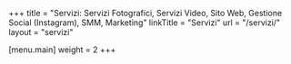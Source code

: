 +++
title = "Servizi: Servizi Fotografici, Servizi Video, Sito Web, Gestione Social (Instagram), SMM, Marketing"
linkTitle = "Servizi"
url = "/servizi/"
layout = "servizi"

[menu.main]
weight = 2
+++